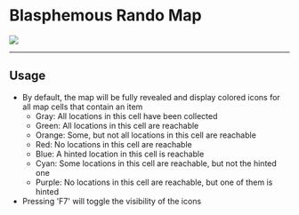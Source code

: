 # Blasphemous Rando Map

<img src="https://img.shields.io/github/downloads/BrandenEK/Blasphemous.Randomizer.MapTracker/total?color=6495ED&style=for-the-badge">

---

## Usage

- By default, the map will be fully revealed and display colored icons for all map cells that contain an item
  - Gray: All locations in this cell have been collected
  - Green: All locations in this cell are reachable
  - Orange: Some, but not all locations in this cell are reachable
  - Red: No locations in this cell are reachable
  - Blue: A hinted location in this cell is reachable
  - Cyan: Some locations in this cell are reachable, but not the hinted one
  - Purple: No locations in this cell are reachable, but one of them is hinted
- Pressing 'F7' will toggle the visibility of the icons
